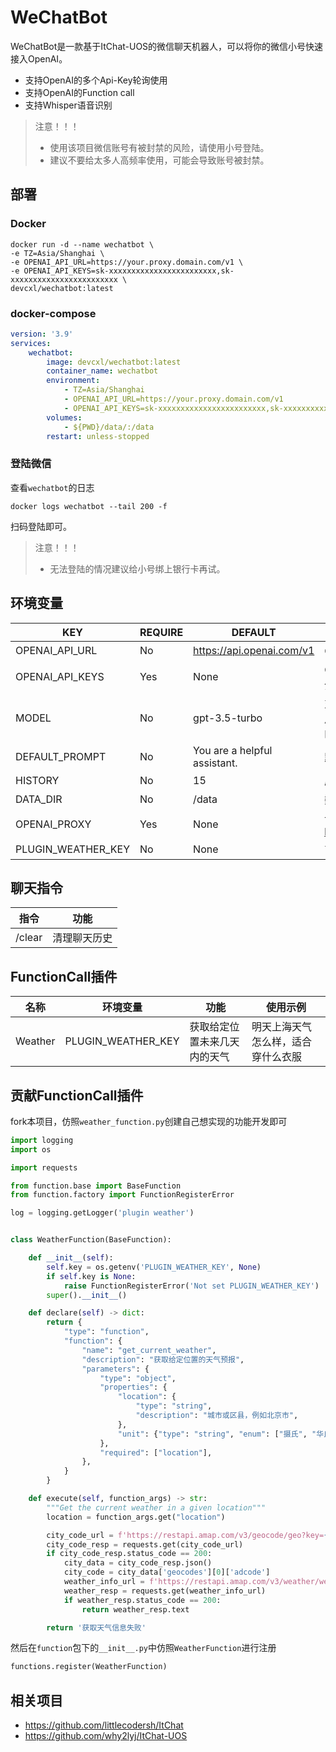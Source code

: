 # WeChatBot

WeChatBot是一款基于ItChat-UOS的微信聊天机器人，可以将你的微信小号快速接入OpenAI。

* 支持OpenAI的多个Api-Key轮询使用
* 支持OpenAI的Function call
* 支持Whisper语音识别

> 注意！！！
> - 使用该项目微信账号有被封禁的风险，请使用小号登陆。
> - 建议不要给太多人高频率使用，可能会导致账号被封禁。


## 部署

### Docker

```shell
docker run -d --name wechatbot \
-e TZ=Asia/Shanghai \
-e OPENAI_API_URL=https://your.proxy.domain.com/v1 \
-e OPENAI_API_KEYS=sk-xxxxxxxxxxxxxxxxxxxxxxxx,sk-xxxxxxxxxxxxxxxxxxxxxxxx \
devcxl/wechatbot:latest
```

### docker-compose

```yaml
version: '3.9'
services:
    wechatbot:
        image: devcxl/wechatbot:latest
        container_name: wechatbot
        environment:
            - TZ=Asia/Shanghai
            - OPENAI_API_URL=https://your.proxy.domain.com/v1
            - OPENAI_API_KEYS=sk-xxxxxxxxxxxxxxxxxxxxxxxx,sk-xxxxxxxxxxxxxxxxxxxxxxxx
        volumes:
            - ${PWD}/data/:/data
        restart: unless-stopped
```

### 登陆微信

查看`wechatbot`的日志

`docker logs wechatbot --tail 200 -f`

扫码登陆即可。

> 注意！！！
> - 无法登陆的情况建议给小号绑上银行卡再试。

## 环境变量

| KEY                | REQUIRE | DEFAULT                      | DETAIL                                 |
|--------------------|---------|------------------------------|----------------------------------------|
| OPENAI_API_URL     | No      | https://api.openai.com/v1    | OpenAI的接口                              |
| OPENAI_API_KEYS    | Yes     | None                         | OpenAI的APIKey,使用`,`分割                  |
| MODEL              | No      | gpt-3.5-turbo                | 对话使用的模型(建议使用带Function Call功能的模型)       |
| DEFAULT_PROMPT     | No      | You are a helpful assistant. | 默认提示词                                  |
| HISTORY            | No      | 15                           | 历史消息数                                  |
| DATA_DIR           | No      | /data                        | 数据文件夹                                  |
| OPENAI_PROXY       | Yes     | None                         | 请求OpenAI的代理(eg: http://127.0.0.1:8889) |
| PLUGIN_WEATHER_KEY | No      | None                         | 高德地图的APIKey                            |

## 聊天指令

| 指令     | 功能     |
|--------|--------|
| /clear | 清理聊天历史 |

## FunctionCall插件

| 名称      | 环境变量               | 功能             | 使用示例              |
|---------|--------------------|----------------|-------------------|
| Weather | PLUGIN_WEATHER_KEY | 获取给定位置未来几天内的天气 | 明天上海天气怎么样，适合穿什么衣服 |

## 贡献FunctionCall插件

fork本项目，仿照`weather_function.py`创建自己想实现的功能开发即可

````python
import logging
import os

import requests

from function.base import BaseFunction
from function.factory import FunctionRegisterError

log = logging.getLogger('plugin weather')


class WeatherFunction(BaseFunction):

    def __init__(self):
        self.key = os.getenv('PLUGIN_WEATHER_KEY', None)
        if self.key is None:
            raise FunctionRegisterError('Not set PLUGIN_WEATHER_KEY')
        super().__init__()

    def declare(self) -> dict:
        return {
            "type": "function",
            "function": {
                "name": "get_current_weather",
                "description": "获取给定位置的天气预报",
                "parameters": {
                    "type": "object",
                    "properties": {
                        "location": {
                            "type": "string",
                            "description": "城市或区县，例如北京市",
                        },
                        "unit": {"type": "string", "enum": ["摄氏", "华氏"]},
                    },
                    "required": ["location"],
                },
            }
        }

    def execute(self, function_args) -> str:
        """Get the current weather in a given location"""
        location = function_args.get("location")

        city_code_url = f'https://restapi.amap.com/v3/geocode/geo?key={self.key}&address={location}'
        city_code_resp = requests.get(city_code_url)
        if city_code_resp.status_code == 200:
            city_data = city_code_resp.json()
            city_code = city_data['geocodes'][0]['adcode']
            weather_info_url = f'https://restapi.amap.com/v3/weather/weatherInfo?key={self.key}&city={city_code}&extensions=all'
            weather_resp = requests.get(weather_info_url)
            if weather_resp.status_code == 200:
                return weather_resp.text

        return '获取天气信息失败'

````

然后在`function`包下的`__init__.py`中仿照`WeatherFunction`进行注册

```python
functions.register(WeatherFunction)
```

## 相关项目

- https://github.com/littlecodersh/ItChat
- https://github.com/why2lyj/ItChat-UOS